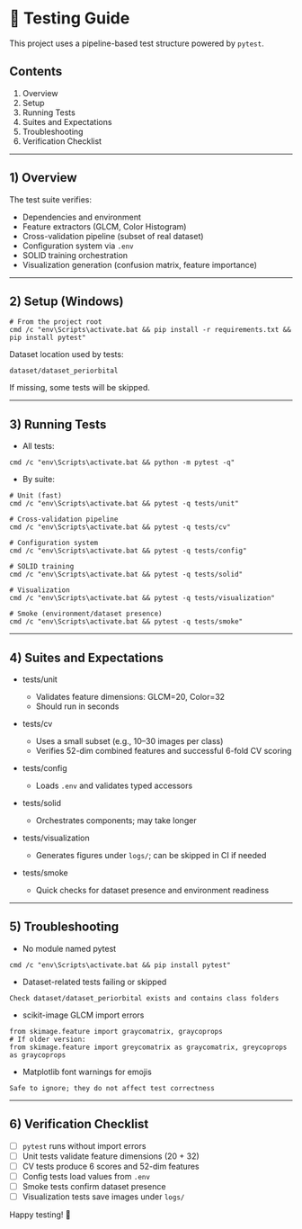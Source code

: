 # 🧪 Testing Guide

This project uses a pipeline-based test structure powered by `pytest`.

## Contents
1. Overview
2. Setup
3. Running Tests
4. Suites and Expectations
5. Troubleshooting
6. Verification Checklist

---

## 1) Overview

The test suite verifies:
- Dependencies and environment
- Feature extractors (GLCM, Color Histogram)
- Cross-validation pipeline (subset of real dataset)
- Configuration system via `.env`
- SOLID training orchestration
- Visualization generation (confusion matrix, feature importance)

---

## 2) Setup (Windows)
```
# From the project root
cmd /c "env\Scripts\activate.bat && pip install -r requirements.txt && pip install pytest"
```

Dataset location used by tests:
```
dataset/dataset_periorbital
```
If missing, some tests will be skipped.

---

## 3) Running Tests

- All tests:
```
cmd /c "env\Scripts\activate.bat && python -m pytest -q"
```

- By suite:
```
# Unit (fast)
cmd /c "env\Scripts\activate.bat && pytest -q tests/unit"

# Cross-validation pipeline
cmd /c "env\Scripts\activate.bat && pytest -q tests/cv"

# Configuration system
cmd /c "env\Scripts\activate.bat && pytest -q tests/config"

# SOLID training
cmd /c "env\Scripts\activate.bat && pytest -q tests/solid"

# Visualization
cmd /c "env\Scripts\activate.bat && pytest -q tests/visualization"

# Smoke (environment/dataset presence)
cmd /c "env\Scripts\activate.bat && pytest -q tests/smoke"
```

---

## 4) Suites and Expectations

- tests/unit
  - Validates feature dimensions: GLCM=20, Color=32
  - Should run in seconds

- tests/cv
  - Uses a small subset (e.g., 10–30 images per class)
  - Verifies 52-dim combined features and successful 6-fold CV scoring

- tests/config
  - Loads `.env` and validates typed accessors

- tests/solid
  - Orchestrates components; may take longer

- tests/visualization
  - Generates figures under `logs/`; can be skipped in CI if needed

- tests/smoke
  - Quick checks for dataset presence and environment readiness

---

## 5) Troubleshooting

- No module named pytest
```
cmd /c "env\Scripts\activate.bat && pip install pytest"
```

- Dataset-related tests failing or skipped
```
Check dataset/dataset_periorbital exists and contains class folders
```

- scikit-image GLCM import errors
```
from skimage.feature import graycomatrix, graycoprops
# If older version:
from skimage.feature import greycomatrix as graycomatrix, greycoprops as graycoprops
```

- Matplotlib font warnings for emojis
```
Safe to ignore; they do not affect test correctness
```

---

## 6) Verification Checklist

- [ ] `pytest` runs without import errors
- [ ] Unit tests validate feature dimensions (20 + 32)
- [ ] CV tests produce 6 scores and 52-dim features
- [ ] Config tests load values from `.env`
- [ ] Smoke tests confirm dataset presence
- [ ] Visualization tests save images under `logs/`

Happy testing! 🎉